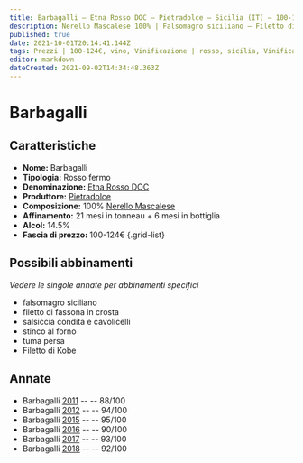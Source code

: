 ```yaml
---
title: Barbagalli – Etna Rosso DOC – Pietradolce – Sicilia (IT) – 100-124€ – 3★-5★
description: Nerello Mascalese 100% | Falsomagro siciliano – Filetto di fassona in crosta – Salsiccia condita e cavolicelli – Stinco al forno – Tuma persa – Filetto di Kobe
published: true
date: 2021-10-01T20:14:41.144Z
tags: Prezzi | 100-124€, vino, Vinificazione | rosso, sicilia, Vinificazione | varietale, nerello mascalese, Vinificazione | fermo, Valutazioni | 5 stelle, falsomagro siciliano, Alimento | manzo, Alimento-dettagli | filetto di fassona, Aromatizzazione | in crosta, salsiccia condita e cavolicelli, stinco al forno, tuma persa, Filetto di Kobe
editor: markdown
dateCreated: 2021-09-02T14:34:48.363Z
---
```


# Barbagalli

## Caratteristiche
- **Nome:** Barbagalli
- **Tipologia:** Rosso fermo
- **Denominazione:** [Etna Rosso DOC](/denominazioni/Italia/Sicilia/DOC/Etna-Rosso)
- **Produttore:** [Pietradolce](/produttori/Italia/Sicilia/Pietradolce) 
- **Composizione:** 100% [Nerello Mascalese](/vitigni/Italia/bacca-nera/nerello-mascalese)
- **Affinamento:** 21 mesi in tonneau + 6 mesi in bottiglia
- **Alcol:** 14.5%
- **Fascia di prezzo:** 100-124€
{.grid-list}



## Possibili abbinamenti
*Vedere le singole annate per abbinamenti specifici*

- falsomagro siciliano
- filetto di fassona in crosta
- salsiccia condita e cavolicelli
- stinco al forno
- tuma persa
- Filetto di Kobe

## Annate
- Barbagalli [2011](vini/Italia/Sicilia/Pietradolce/Barbagalli/2011) -- <span class="star-3"></span> -- 88/100
- Barbagalli [2012](vini/Italia/Sicilia/Pietradolce/Barbagalli/2012) -- <span class="star-5"></span> -- 94/100
- Barbagalli [2015](vini/Italia/Sicilia/Pietradolce/Barbagalli/2015) -- <span class="star-5"></span> -- 95/100
- Barbagalli [2016](vini/Italia/Sicilia/Pietradolce/Barbagalli/2016) -- <span class="star-4"></span> -- 90/100
- Barbagalli [2017](vini/Italia/Sicilia/Pietradolce/Barbagalli/2017) -- <span class="star-5"></span> -- 93/100
- Barbagalli [2018](vini/Italia/Sicilia/Pietradolce/Barbagalli/2018) -- <span class="star-5"></span> -- 92/100
